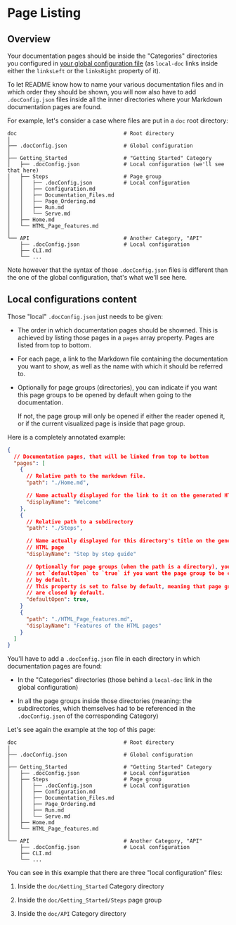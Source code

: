 # Page Listing

## Overview

Your documentation pages should be inside the "Categories" directories you
configured in [your global configuration file](./Configuration.md) (as
`local-doc` links inside either the `linksLeft` or the `linksRight` property of
it).

To let README know how to name your various documentation files and in which
order they should be shown, you will now also have to add `.docConfig.json`
files inside all the inner directories where your Markdown documentation pages
are found.

For example, let's consider a case where files are put in a `doc` root
directory:

```
doc                                  # Root directory
│
├── .docConfig.json                  # Global configuration
│
├── Getting_Started                  # "Getting Started" Category
│   ├── .docConfig.json              # Local configuration (we'll see that here)
│   ├── Steps                        # Page group
│   │   ├── .docConfig.json          # Local configuration
│   │   ├── Configuration.md
│   │   ├── Documentation_Files.md
│   │   ├── Page_Ordering.md
│   │   ├── Run.md
│   │   └── Serve.md
│   ├── Home.md
│   └── HTML_Page_features.md
│
└── API                              # Another Category, "API"
    ├── .docConfig.json              # Local configuration
    ├── CLI.md
    └── ...
```

Note however that the syntax of those `.docConfig.json` files is
different than the one of the global configuration, that's what we'll see here.

## Local configurations content

Those "local" `.docConfig.json` just needs to be given:

-   The order in which documentation pages should be showned. This is achieved
    by listing those pages in a `pages` array property. Pages are listed from
    top to bottom.

-   For each page, a link to the Markdown file containing the documentation you
    want to show, as well as the name with which it should be referred to.

-   Optionally for page groups (directories), you can indicate if you want this
    page groups to be opened by default when going to the documentation.

    If not, the page group will only be opened if either the reader opened it,
    or if the current visualized page is inside that page group.

Here is a completely annotated example:

```json
{
  // Documentation pages, that will be linked from top to bottom
  "pages": [
    {
      // Relative path to the markdown file.
      "path": "./Home.md",

      // Name actually displayed for the link to it on the generated HTML page
      "displayName": "Welcome"
    },
    {
      // Relative path to a subdirectory
      "path": "./Steps",

      // Name actually displayed for this directory's title on the generated
      // HTML page
      "displayName": "Step by step guide"

      // Optionally for page groups (when the path is a directory), you can
      // set `defaultOpen` to `true` if you want the page group to be open
      // by default.
      // This property is set to false by default, meaning that page groups
      // are closed by default.
      "defaultOpen": true,
    }
    {
      "path": "./HTML_Page_features.md",
      "displayName": "Features of the HTML pages"
    }
  ]
}
```

You'll have to add a `.docConfig.json` file in each directory in which
documentation pages are found:

-   In the "Categories" directories (those behind a `local-doc` link in the
    global configuration)

-   In all the page groups inside those directories (meaning: the
    subdirectories, which themselves had to be referenced in the
    `.docConfig.json` of the corresponding Category)

Let's see again the example at the top of this page:

```
doc                                  # Root directory
│
├── .docConfig.json                  # Global configuration
│
├── Getting_Started                  # "Getting Started" Category
│   ├── .docConfig.json              # Local configuration
│   ├── Steps                        # Page group
│   │   ├── .docConfig.json          # Local configuration
│   │   ├── Configuration.md
│   │   ├── Documentation_Files.md
│   │   ├── Page_Ordering.md
│   │   ├── Run.md
│   │   └── Serve.md
│   ├── Home.md
│   └── HTML_Page_features.md
│
└── API                              # Another Category, "API"
    ├── .docConfig.json              # Local configuration
    ├── CLI.md
    └── ...
```

You can see in this example that there are three "local configuration" files:

1.  Inside the `doc/Getting_Started` Category directory

2.  Inside the `doc/Getting_Started/Steps` page group

2.  Inside the `doc/API` Category directory
